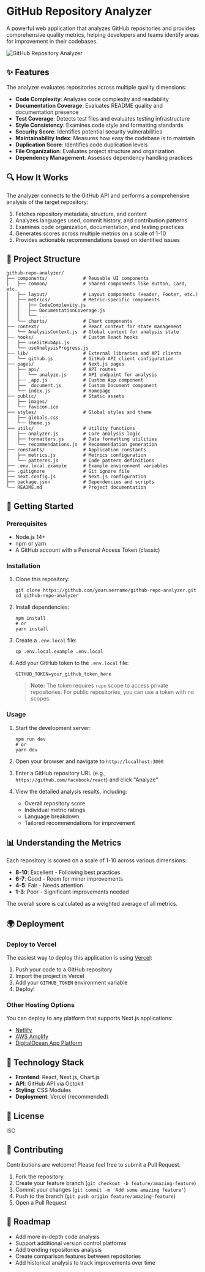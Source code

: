 # GitHub Repository Analyzer

A powerful web application that analyzes GitHub repositories and provides comprehensive quality metrics, helping developers and teams identify areas for improvement in their codebases.

![GitHub Repository Analyzer](https://github.com/yourusername/github-repo-analyzer/raw/main/public/screenshot.png)

## ✨ Features

The analyzer evaluates repositories across multiple quality dimensions:

- **Code Complexity**: Analyzes code complexity and readability
- **Documentation Coverage**: Evaluates README quality and documentation presence
- **Test Coverage**: Detects test files and evaluates testing infrastructure
- **Style Consistency**: Examines code style and formatting standards
- **Security Score**: Identifies potential security vulnerabilities
- **Maintainability Index**: Measures how easy the codebase is to maintain
- **Duplication Score**: Identifies code duplication levels
- **File Organization**: Evaluates project structure and organization
- **Dependency Management**: Assesses dependency handling practices

## 🔍 How It Works

The analyzer connects to the GitHub API and performs a comprehensive analysis of the target repository:

1. Fetches repository metadata, structure, and content
2. Analyzes languages used, commit history, and contribution patterns
3. Examines code organization, documentation, and testing practices
4. Generates scores across multiple metrics on a scale of 1-10
5. Provides actionable recommendations based on identified issues

## 📂 Project Structure

```
github-repo-analyzer/
├── components/             # Reusable UI components
│   ├── common/             # Shared components like Button, Card, etc.
│   ├── layout/             # Layout components (Header, Footer, etc.)
│   ├── metrics/            # Metric-specific components
│   │   ├── CodeComplexity.js
│   │   ├── DocumentationCoverage.js
│   │   └── ...
│   └── charts/             # Chart components
├── context/                # React context for state management
│   └── AnalysisContext.js  # Global context for analysis state
├── hooks/                  # Custom React hooks
│   ├── useGitHubApi.js
│   └── useAnalysisProgress.js
├── lib/                    # External libraries and API clients
│   └── github.js           # GitHub API client configuration
├── pages/                  # Next.js pages
│   ├── api/                # API routes
│   │   └── analyze.js      # API endpoint for analysis
│   ├── _app.js             # Custom App component
│   ├── _document.js        # Custom Document component
│   └── index.js            # Homepage
├── public/                 # Static assets
│   ├── images/
│   └── favicon.ico
├── styles/                 # Global styles and theme
│   ├── globals.css
│   └── theme.js
├── utils/                  # Utility functions
│   ├── analyzer.js         # Core analysis logic
│   ├── formatters.js       # Data formatting utilities
│   └── recommendations.js  # Recommendation generation
├── constants/              # Application constants
│   ├── metrics.js          # Metrics configuration
│   └── patterns.js         # Code pattern definitions
├── .env.local.example      # Example environment variables
├── .gitignore              # Git ignore file
├── next.config.js          # Next.js configuration
├── package.json            # Dependencies and scripts
└── README.md               # Project documentation
```

## 🚀 Getting Started

### Prerequisites

- Node.js 14+ 
- npm or yarn
- A GitHub account with a Personal Access Token (classic)

### Installation

1. Clone this repository:
   ```
   git clone https://github.com/yourusername/github-repo-analyzer.git
   cd github-repo-analyzer
   ```

2. Install dependencies:
   ```
   npm install
   # or
   yarn install
   ```

3. Create a `.env.local` file:
   ```
   cp .env.local.example .env.local
   ```

4. Add your GitHub token to the `.env.local` file:
   ```
   GITHUB_TOKEN=your_github_token_here
   ```

   > **Note:** The token requires `repo` scope to access private repositories. For public repositories, you can use a token with no scopes.

### Usage

1. Start the development server:
   ```
   npm run dev
   # or
   yarn dev
   ```

2. Open your browser and navigate to `http://localhost:3000`

3. Enter a GitHub repository URL (e.g., `https://github.com/facebook/react`) and click "Analyze"

4. View the detailed analysis results, including:
   - Overall repository score
   - Individual metric ratings
   - Language breakdown
   - Tailored recommendations for improvement

## 📊 Understanding the Metrics

Each repository is scored on a scale of 1-10 across various dimensions:

- **8-10**: Excellent - Following best practices
- **6-7**: Good - Room for minor improvements
- **4-5**: Fair - Needs attention
- **1-3**: Poor - Significant improvements needed

The overall score is calculated as a weighted average of all metrics.

## 🌍 Deployment

### Deploy to Vercel

The easiest way to deploy this application is using [Vercel](https://vercel.com):

1. Push your code to a GitHub repository
2. Import the project in Vercel
3. Add your `GITHUB_TOKEN` environment variable
4. Deploy!

### Other Hosting Options

You can deploy to any platform that supports Next.js applications:

- [Netlify](https://netlify.com)
- [AWS Amplify](https://aws.amazon.com/amplify/)
- [DigitalOcean App Platform](https://www.digitalocean.com/products/app-platform/)

## 🔧 Technology Stack

- **Frontend**: React, Next.js, Chart.js
- **API**: GitHub API via Octokit
- **Styling**: CSS Modules
- **Deployment**: Vercel (recommended)

## 📝 License

ISC

## 👥 Contributing

Contributions are welcome! Please feel free to submit a Pull Request.

1. Fork the repository
2. Create your feature branch (`git checkout -b feature/amazing-feature`)
3. Commit your changes (`git commit -m 'Add some amazing feature'`)
4. Push to the branch (`git push origin feature/amazing-feature`)
5. Open a Pull Request

## 🔮 Roadmap

- Add more in-depth code analysis
- Support additional version control platforms
- Add trending repositories analysis
- Create comparison features between repositories
- Add historical analysis to track improvements over time 